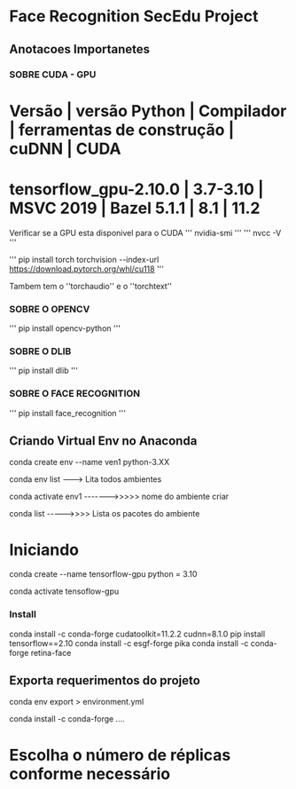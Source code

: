# Face Recognition SecEdu Project

## Anotacoes Importanetes
[image]:{}

### SOBRE CUDA - GPU

#      Versão	        | versão Python   |	Compilador  |	ferramentas de construção |	cuDNN |	CUDA
# tensorflow_gpu-2.10.0	| 3.7-3.10        |	MSVC 2019   |	Bazel 5.1.1               |	8.1	  | 11.2

Verificar se a GPU esta disponivel para o CUDA
'''
    nvidia-smi
'''
'''
    nvcc -V
'''

'''
    pip install torch torchvision  --index-url https://download.pytorch.org/whl/cu118
'''

Tambem tem o ''torchaudio'' e o ''torchtext''

### SOBRE O OPENCV

'''
    pip install opencv-python
'''

### SOBRE O DLIB

'''
    pip install dlib
'''

### SOBRE O FACE RECOGNITION

'''
    pip install face_recognition
'''

## Criando Virtual Env no Anaconda
conda create env --name ven1 python-3.XX

conda env list  ---> Lita todos ambientes 

conda activate env1  ------->>>>> nome do ambiente criar

conda list  ----->>>> Lista os pacotes do ambiente


# Iniciando 
conda create --name tensorflow-gpu python = 3.10

conda activate tensoflow-gpu
### Install
conda install -c conda-forge cudatoolkit=11.2.2 cudnn=8.1.0
pip install tensorflow==2.10
conda install -c esgf-forge pika
conda install -c conda-forge retina-face

## Exporta requerimentos do projeto
conda env export > environment.yml


conda install -c conda-forge  ....



# Escolha o número de réplicas conforme necessário
